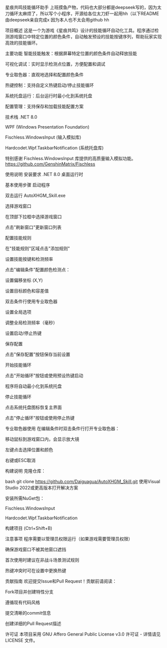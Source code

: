 星痕共鸣技能循环助手
上班摸鱼产物，代码也大部分都是deepseek写的，因为太刀循环太麻烦了，所以写个小程序，开源给各位太刀虾一起用hh（以下README 由deepseek亲自完成x 因为本人也不太会用github hh 

项目概述
这是一个为游戏《星痕共鸣》设计的技能循环自动化工具。程序通过检测游戏窗口中特定位置的颜色条件，自动触发预设的技能按键序列，帮助玩家实现高效的技能循环。

主要功能
智能技能触发：根据屏幕特定位置的颜色条件自动释放技能

可视化调试：实时显示检测点位置，方便配置和调试

专业取色器：直观地选择和配置颜色条件

热键控制：支持自定义热键启动/停止技能循环

系统托盘运行：后台运行时最小化到系统托盘

配置管理：支持保存和加载技能配置方案

技术栈
.NET 8.0

WPF (Windows Presentation Foundation)

Fischless.WindowsInput (输入模拟库)

Hardcodet.Wpf.TaskbarNotification (系统托盘库)

特别感谢 Fischless.WindowsInput 库提供的高质量输入模拟功能。
https://github.com/GenshinMatrix/Fischless

使用说明
安装要求
.NET 8.0 桌面运行时

基本使用步骤
启动程序

双击运行 AutoXHGM_Skill.exe

选择游戏窗口

在顶部下拉框中选择游戏窗口

点击"刷新窗口"更新窗口列表

配置技能规则

在"技能规则"区域点击"添加规则"

设置技能按键和检测频率

点击"编辑条件"配置颜色检测点：

设置偏移坐标 (X,Y)

设置目标颜色和容差值

双击条件行使用专业取色器

设置全局选项

调整全局检测频率（毫秒）

设置启动/停止热键

保存配置

点击"保存配置"按钮保存当前设置

开始技能循环

点击"开始循环"按钮或使用预设热键启动

程序将自动最小化到系统托盘

停止技能循环

点击系统托盘图标恢复主界面

点击"停止循环"按钮或使用停止热键

专业取色器使用
在编辑条件时双击条件行打开专业取色器：

移动鼠标到游戏窗口内，会显示放大镜

左键点击选择位置和颜色

右键或ESC取消

构建说明
克隆仓库：

bash
git clone https://github.com/Daiguagua/AutoXHGM_Skill.git
使用Visual Studio 2022或更高版本打开解决方案

安装所需NuGet包：

Fischless.WindowsInput

Hardcodet.Wpf.TaskbarNotification

构建项目 (Ctrl+Shift+B)

注意事项
程序需要以管理员权限运行（如果游戏需要管理员权限）

确保游戏窗口不被其他窗口遮挡

首次使用时建议在非战斗场景测试规则

热键冲突时可在设置中更换热键

贡献指南
欢迎提交Issue和Pull Request！贡献前请阅读：

Fork项目并创建特性分支

遵循现有代码风格

提交清晰的commit信息

创建详细的Pull Request描述

许可证
本项目采用 GNU Affero General Public License v3.0 许可证 - 详情请见 LICENSE 文件。
